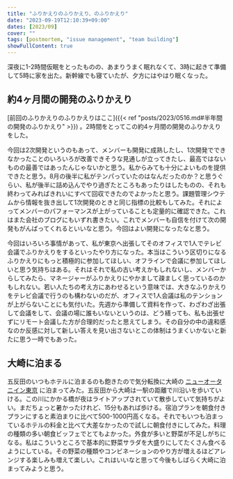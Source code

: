```yaml
---
title: "ふりかえりのふりかえり、のふりかえり"
date: "2023-09-19T12:10:39+09:00"
dates: [2023/09]
cover: ""
tags: [postmortem, "issue management", "team building"]
showFullContent: true
---
```


深夜に1-2時間仮眠をとったものの、あまりうまく眠れなくて、3時に起きて準備して5時に家を出た。新幹線でも寝ていたが、夕方にはやはり眠くなった。

## 約4ヶ月間の開発のふりかえり

[前回のふりかえりのふりかえりはここ]({{< ref "posts/2023/0516.md#半年間の開発のふりかえり" >}}) 。2時間をとってこの約4ヶ月間の開発のふりかえりをした。

今回は2次開発というのもあって、メンバーも開発に成熟したし、1次開発でできなかったことのいろいろが改善できそうな見通しが立ってきたし、最高ではないものの最善ではあったんじゃないかと思う。私からみても十分によいものを提供できたと思う。8月の後半に私がテンパっていたのはなんだったのか？と思うぐらい、私が後半に詰め込んでやり過ぎたところもあったりはしたものの、それも終わってみればきれいにすべて回収できたのでよかったと思う。課題管理シウテムから情報を抜き出して1次開発のときと同じ指標の比較もしてみた。それによってメンバーのパフォーマンスが上がっていることも定量的に確認できた。これはまた会社のブログにもいずれ書きたい。これでメンバーも自信を付けて次の開発もがんばってくれるといいなと思う。今回はよい開発になったなと思う。

今回はいろいろ事情があって、私が東京へ出張してそのオフィスで1人でテレビ会議でふりかえりをするといったやり方になった。本当はこういう区切りになるふりかえりにもっと積極的に参加してほしい、オフラインで会議に参加してほしいと思う気持ちはある。それはそれで私の古い考えかもしれないし、メンバーからしてみたら、マネージャーがふりかえりにやかまして疎ましく思っているのかもしれない。若い人たちの考え方にあわせるという意味では、大きなふりかえりをテレビ会議で行うのも構わないのだが、オフィスで1人会議は私のテンションが上がらないことにも気付いた。先週から準備して資料を作って、わざわざ出張して会議をして、会議の場に誰もいないというのは、どう繕っても、私も出張せずにリモート会議した方が合理的だったと思えてしまう。その自分の中の違和感なのか反感に対して新しい答えを見い出さないとこの体制はうまくいかないと新たに思う一時でもあった。

## 大崎に泊まる

五反田のいつもホテルに泊まるのも飽きたので気分転換に大崎の [ニューオータニイン東京](https://www.newotani-inntokyo.jp/) に泊まってみた。五反田から大崎は一駅の距離で川沿いを歩いていける。この川にかかる橋が夜はライトアップされていて散歩していて気持ちがよい。まだちょっと暑かったけれど、15分もあれば歩ける。宿泊プランを朝食付きプランにすると素泊まりに比べて500-1000円高くなる。それでもいつも泊まっているホテルの料金と比べて大差なかったので試しに朝食付きにしてみた。料理の種類の多い朝食ビッフェでとてもよかった。外食が多いと野菜が不足しがちになる。私はこういうところで基本的に野菜サラダを大盛りにしてたくさん食べるようにしている。その野菜の種類やコンビネーションのやり方が増えるほどアレンジする楽しみも増えて楽しい。これはいいなと思って今後もしばらく大崎に泊まってみようと思う。
